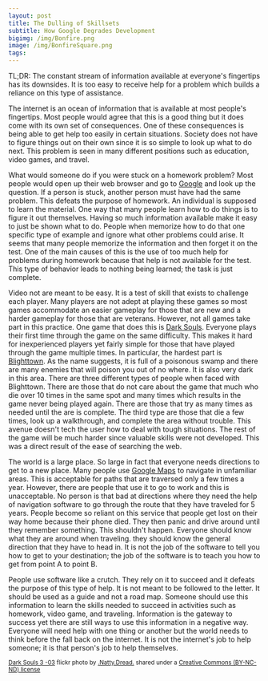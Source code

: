 ```yaml
---
layout: post
title: The Dulling of Skillsets
subtitle: How Google Degrades Development
bigimg: /img/Bonfire.png
image: /img/BonfireSquare.png
tags:
---
```

TL;DR: The constant stream of information available at everyone's fingertips has its downsides. It is too easy to receive help for a problem which builds a reliance on this type of assistance.

The internet is an ocean of information that is available at most people's fingertips. Most people would agree that this is a good thing but it does come with its own set of consequences. One of these consequences is being able to get help too easily in certain situations. Society does not have to figure things out on their own since it is so simple to look up what to do next. This problem is seen in many different positions such as education, video games, and travel.

What would someone do if you were stuck on a homework problem? Most people would open up their web browser and go to <a href="https://www.google.com">Google</a> and look up the question. If a person is stuck, another person must have had the same problem. This defeats the purpose of homework. An individual is supposed to learn the material. One way that many people learn how to do things is to figure it out themselves. Having so much information available make it easy to just be shown what to do. People when memorize how to do that one specific type of example and ignore what other problems could arise. It seems that many people memorize the information and then forget it on the test. One of the main causes of this is the use of too much help for problems during homework because that help is not available for the test. This type of behavior leads to nothing being learned; the task is just complete.

Video not are meant to be easy. It is a test of skill that exists to challenge each player. Many players are not adept at playing these games so most games accommodate an easier gameplay for those that are new and a harder gameplay for those that are veterans. However, not all games take part in this practice. One game that does this is <a href="http://store.steampowered.com/app/211420/">Dark Souls<a/>. Everyone plays their first time through the game on the same difficulty. This makes it hard for inexperienced players yet fairly simple for those that have played through the game multiple times. In particular, the hardest part is <a href="http://darksouls.wikia.com/wiki/Blighttown">Blighttown<a/>. As the name suggests, it is full of a poisonous swamp and there are many enemies that will poison you out of no where. It is also very dark in this area. There are three different types of people when faced with Blighttown. There are those that do not care about the game that much who die over 10 times in the same spot and many times which results in the game never being played again. There are those that try as many times as needed until the are is complete. The third type are those that die a few times, look up a walkthrough, and complete the area without trouble. This avenue doesn't tech the user how to deal with tough situations. The rest of the game will be much harder since valuable skills were not developed. This was a direct result of the ease of searching the web.

The world is a large place. So large in fact that everyone needs directions to get to a new place. Many people use <a href= "https://www.google.com/maps">Google Maps</a> to navigate in unfamiliar areas. This is acceptable for paths that are traversed only a few times a year. However, there are people that use it to go to work and this is unacceptable. No person is that bad at directions where they need the help of navigation software to go through the route that they have traveled for 5 years. People become so reliant on this service that people get lost on their way home because their phone died. They then panic and drive around until they remember something. This shouldn't happen. Everyone should know what they are around when traveling. they should know the general direction that they have to head in. It is not the job of the software to tell you how to get to your destination; the job of the software is to teach you how to get from point A to point B.

People use software like a crutch. They rely on it to succeed and it defeats the purpose of this type of help. It is not meant to be followed to the letter. It should be used as a guide and not a road map. Someone should use this information to learn the skills needed to succeed in activities such as homework, video game, and traveling. Information is the gateway to success yet there are still ways to use this information in a negative way. Everyone will need help with one thing or another but the world needs to think before the fall back on the internet. It is not the internet's job to help someone; it is that person's job to help themselves.

<small> <a title="Dark Souls 3 -03" href="https://flickr.com/photos/90866390@N06/26404470511">Dark Souls 3 -03</a> flickr photo by <a href="https://flickr.com/people/90866390@N06">.Natty.Dread.</a> shared under a <a href="https://creativecommons.org/licenses/by-nc-nd/2.0/">Creative Commons (BY-NC-ND) license</a> </small>
